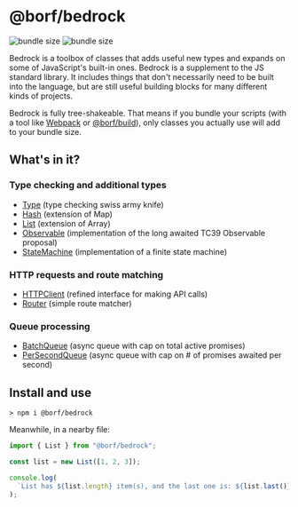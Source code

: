 # @borf/bedrock

![bundle size](https://img.shields.io/bundlephobia/min/@borf/bedrock)
![bundle size](https://img.shields.io/bundlephobia/minzip/@borf/bedrock)

Bedrock is a toolbox of classes that adds useful new types and expands on some of JavaScript's built-in ones. Bedrock is a supplement to the JS standard library. It includes things that don't necessarily need to be built into the language, but are still useful building blocks for many different kinds of projects.

Bedrock is fully tree-shakeable. That means if you bundle your scripts (with a tool like [Webpack](https://webpack.js.org/) or [@borf/build](https://www.npmjs.com/package/@borf/build)), only classes you actually use will add to your bundle size.

## What's in it?

### Type checking and additional types

- [Type](./src/Type/README.md) (type checking swiss army knife)
- [Hash](./src/Hash/README.md) (extension of Map)
- [List](./srcList/README.md) (extension of Array)
- [Observable](./src/Observable/README.md) (implementation of the long awaited TC39 Observable proposal)
- [StateMachine](./src/StateMachine/README.md) (implementation of a finite state machine)

### HTTP requests and route matching

- [HTTPClient](./src/HTTPClient/README.md) (refined interface for making API calls)
- [Router](./src/Router/README.md) (simple route matcher)

### Queue processing

- [BatchQueue](./src/BatchQueue/README.md) (async queue with cap on total active promises)
- [PerSecondQueue](./src/PerSecondQueue/README.md) (async queue with cap on # of promises awaited per second)

## Install and use

```
> npm i @borf/bedrock
```

Meanwhile, in a nearby file:

```js
import { List } from "@borf/bedrock";

const list = new List([1, 2, 3]);

console.log(
  `List has ${list.length} item(s), and the last one is: ${list.last()}`
);
```
